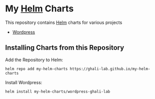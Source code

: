 # My [Helm](https://helm.sh) Charts

This repository contains [Helm](https://helm.sh) charts for various projects

* [Wordpress](charts/wordpress-ghali-lab)

## Installing Charts from this Repository

Add the Repository to Helm:

    helm repo add my-helm-charts https://ghali-lab.github.io/my-helm-charts

Install Wordpress:

    helm install my-helm-charts/wordpress-ghali-lab
